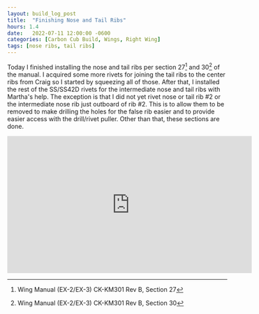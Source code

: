 ```yaml
---
layout: build_log_post
title:  "Finishing Nose and Tail Ribs"
hours: 1.4
date:   2022-07-11 12:00:00 -0600
categories: [Carbon Cub Build, Wings, Right Wing]
tags: [nose ribs, tail ribs]
---
```


Today I finished installing the nose and tail ribs per section 27[^section-27-ref] and 30[^section-30-ref] of the manual. I acquired some more rivets for joining the tail ribs to the center ribs from Craig so I started by squeezing all of those. After that, I installed the rest of the SS/SS42D rivets for the intermediate nose and tail ribs with Martha's help. The exception is that I did not yet rivet nose or tail rib #2 or the intermediate nose rib just outboard of rib #2. This is to allow them to be removed to make drilling the holes for the false rib easier and to provide easier access with the drill/rivet puller. Other than that, these sections are done.

<iframe width="560" height="315" src="https://www.youtube.com/embed/Ka_aORKm7po" title="YouTube video player" frameborder="0" allow="accelerometer; autoplay; clipboard-write; encrypted-media; gyroscope; picture-in-picture" allowfullscreen></iframe>

[^section-27-ref]: Wing Manual (EX-2/EX-3) CK-KM301 Rev B, Section 27
[^section-30-ref]: Wing Manual (EX-2/EX-3) CK-KM301 Rev B, Section 30